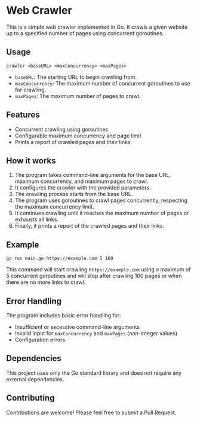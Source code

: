 # Web Crawler

This is a simple web crawler implemented in Go. It crawls a given website up to a specified number of pages using concurrent goroutines.

## Usage

```
crawler <baseURL> <maxConcurrency> <maxPages>
```

- `baseURL`: The starting URL to begin crawling from.
- `maxConcurrency`: The maximum number of concurrent goroutines to use for crawling.
- `maxPages`: The maximum number of pages to crawl.

## Features

- Concurrent crawling using goroutines
- Configurable maximum concurrency and page limit
- Prints a report of crawled pages and their links

## How it works

1. The program takes command-line arguments for the base URL, maximum concurrency, and maximum pages to crawl.
2. It configures the crawler with the provided parameters.
3. The crawling process starts from the base URL.
4. The program uses goroutines to crawl pages concurrently, respecting the maximum concurrency limit.
5. It continues crawling until it reaches the maximum number of pages or exhausts all links.
6. Finally, it prints a report of the crawled pages and their links.

## Example

```
go run main.go https://example.com 5 100
```

This command will start crawling `https://example.com` using a maximum of 5 concurrent goroutines and will stop after crawling 100 pages or when there are no more links to crawl.

## Error Handling

The program includes basic error handling for:
- Insufficient or excessive command-line arguments
- Invalid input for `maxConcurrency` and `maxPages` (non-integer values)
- Configuration errors

## Dependencies

This project uses only the Go standard library and does not require any external dependencies.

## Contributing

Contributions are welcome! Please feel free to submit a Pull Request.

